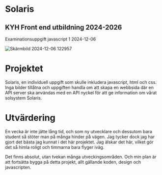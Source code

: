 # Solaris 
## KYH Front end utbildning 2024-2026
Examinationsuppgift javascript 1 2024-12-06

![Skärmbild 2024-12-06 122957](https://github.com/user-attachments/assets/30a6b2de-b5c2-44d7-b0e1-53c475590bf1)

# Projektet 
Solaris, en individuell uppgift som skulle inkludera javascript, html och css. Inga bilder tillåtna och uppgiften handla om att skapa en webbsida
där en API server ska användas med en API nyckel för att ge information om vårat solsystem Solaris. 

# Utvärdering
 En vecka är inte jätte lång tid, och som ny utvecklare och dessutom bara student så stöter man på många hinder på vägen. Jag tycker dock jag har gjort det bästa jag kunnat i det här projektet. 
 Jag älskar det här, vilket gör det så himla roligt och timmarna bara flyger iväg. 

 Det finns absolut, utan tvekan många utveckingsområden. Och min plan är att fortsätta bygga på detta projekt, allt gällande koden, design och javascripten. 
